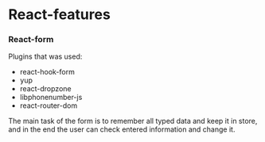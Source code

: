 # React-features

### React-form
Plugins that was used:
- react-hook-form
- yup
- react-dropzone
- libphonenumber-js
- react-router-dom

The main task of the form is to remember all typed data and keep it in store, and in the end the user can check entered information and change it.
